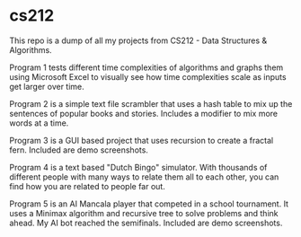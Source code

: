# cs212
This repo is a dump of all my projects from CS212 - Data Structures & Algorithms.

Program 1 tests different time complexities of algorithms and graphs them using Microsoft Excel to visually see how time complexities scale as inputs get larger over time.

Program 2 is a simple text file scrambler that uses a hash table to mix up the sentences of popular books and stories. Includes a modifier to mix more words at a time.

Program 3 is a GUI based project that uses recursion to create a fractal fern. Included are demo screenshots.

Program 4 is a text based "Dutch Bingo" simulator. With thousands of different people with many ways to relate them all to each other, you can find how you are related to people far out.

Program 5 is an AI Mancala player that competed in a school tournament. It uses a Minimax algorithm and recursive tree to solve problems and think ahead. My AI bot reached the semifinals. Included are demo screenshots.
